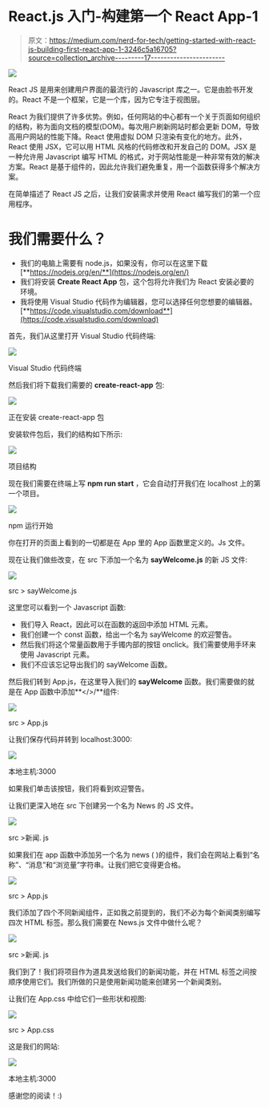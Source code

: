 # React.js 入门-构建第一个 React App-1

> 原文：<https://medium.com/nerd-for-tech/getting-started-with-react-js-building-first-react-app-1-3246c5a16705?source=collection_archive---------17----------------------->

![](img/f91542038fdd1b5c402c287954b88f4d.png)

React JS 是用来创建用户界面的最流行的 Javascript 库之一。它是由脸书开发的。React 不是一个框架，它是一个库，因为它专注于视图层。

React 为我们提供了许多优势。例如，任何网站的中心都有一个关于页面如何组织的结构，称为面向文档的模型(DOM)。每次用户刷新网站时都会更新 DOM，导致高用户网站的性能下降。React 使用虚拟 DOM 只渲染有变化的地方。此外，React 使用 JSX，它可以用 HTML 风格的代码修改和开发自己的 DOM。JSX 是一种允许用 Javascript 编写 HTML 的格式，对于网站性能是一种非常有效的解决方案。React 是基于组件的，因此允许我们避免重复，用一个函数获得多个解决方案。

在简单描述了 React JS 之后，让我们安装需求并使用 React 编写我们的第一个应用程序。

# 我们需要什么？

*   我们的电脑上需要有 node.js，如果没有，你可以在这里下载[**https://nodejs.org/en/**](https://nodejs.org/en/)
*   我们将安装 **Create React App** 包，这个包将允许我们为 React 安装必要的环境。
*   我将使用 Visual Studio 代码作为编辑器，您可以选择任何您想要的编辑器。[**https://code.visualstudio.com/download**](https://code.visualstudio.com/download)

首先，我们从这里打开 Visual Studio 代码终端:

![](img/2641c77da72b171eef86ec542b35ce6c.png)

Visual Studio 代码终端

然后我们将下载我们需要的 **create-react-app** 包:

![](img/b609c654cae0534345b97a31ff2d5d3d.png)

正在安装 create-react-app 包

安装软件包后，我们的结构如下所示:

![](img/0c97069f7044597e55816f5d0d789088.png)

项目结构

现在我们需要在终端上写 **npm run start** ，它会自动打开我们在 localhost 上的第一个项目。

![](img/460c1930274b962710290542637544f4.png)

npm 运行开始

你在打开的页面上看到的一切都是在 App 里的 App 函数里定义的。Js 文件。

现在让我们做些改变，在 src 下添加一个名为 **sayWelcome.js** 的新 JS 文件:

![](img/b51d6ba62c3cba07948c62e5de43949e.png)

src > sayWelcome.js

这里您可以看到一个 Javascript 函数:

*   我们导入 React，因此可以在函数的返回中添加 HTML 元素。
*   我们创建一个 const 函数，给出一个名为 sayWelcome 的欢迎警告。
*   然后我们将这个常量函数用于手镯内部的按钮 onclick。我们需要使用手环来使用 Javascript 元素。
*   我们不应该忘记导出我们的 sayWelcome 函数。

然后我们转到 App.js，在这里导入我们的 **sayWelcome** 函数。我们需要做的就是在 App 函数中添加**</>/**组件:

![](img/a8c5edf333a73b51deeaa448f9fc5bba.png)

src > App.js

让我们保存代码并转到 localhost:3000:

![](img/91db4bdac3ec69f578a8a2684e296a2d.png)

本地主机:3000

如果我们单击该按钮，我们将看到欢迎警告。

让我们更深入地在 src 下创建另一个名为 News 的 JS 文件。

![](img/5e22d3e041aa0b9c2789171f3c4eb070.png)

src >新闻. js

如果我们在 app 函数中添加另一个名为 news ( <news>)的组件，我们会在网站上看到“名称”、“消息”和“浏览量”字符串。让我们把它变得更合格。</news>

![](img/8ad3ed75d651e2fdfc7f6b2ebb55a91a.png)

src > App.js

我们添加了四个不同新闻组件，正如我之前提到的，我们不必为每个新闻类别编写四次 HTML 标签。那么我们需要在 News.js 文件中做什么呢？

![](img/5796b194cab964c1ec38b4a71bdd9085.png)

src >新闻. js

我们到了！我们将项目作为道具发送给我们的新闻功能，并在 HTML 标签之间按顺序使用它们。我们所做的只是使用新闻功能来创建另一个新闻类别。

让我们在 App.css 中给它们一些形状和视图:

![](img/523d161d67611504129b03b194fc705f.png)

src > App.css

这是我们的网站:

![](img/b56fa0654a06a75070950977ffa6967b.png)

本地主机:3000

感谢您的阅读！:)
